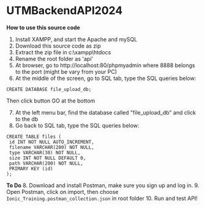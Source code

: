 # UTMBackendAPI2024

**How to use this source code**

1. Install XAMPP, and start the Apache and mySQL 
2. Download this source code as zip
3. Extract the zip file in c:\xampp\htdocs
4. Rename the root folder as 'api'
5. At browser, go to http://localhost:80/phpmyadmin where 8888 belongs to the port (might be vary from your PC)
6. At the middle of the screen, go to SQL tab, type the SQL queries below:

```CREATE DATABASE file_upload_db;```

Then click button GO at the bottom

7. At the left menu bar, find the database called "file_upload_db" and click to the db
9. Go back to SQL tab, type the SQL queries below:

```
CREATE TABLE files (
 id INT NOT NULL AUTO_INCREMENT,
 filename VARCHAR(200) NOT NULL,
 type VARCHAR(30) NOT NULL,
 size INT NOT NULL DEFAULT 0,
 path VARCHAR(200) NOT NULL,
 PRIMARY KEY (id)
);
```
**To Do**
8. Download and install Postman, make sure you sign up and log in.
9. Open Postman, click on import, then choose ```Ionic_Training.postman_collection.json``` in root folder
10. Run and test API!
